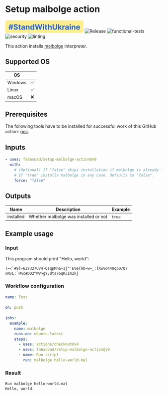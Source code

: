 # Setup malbolge action

[![Stand With Ukraine](https://raw.githubusercontent.com/vshymanskyy/StandWithUkraine/main/badges/StandWithUkraine.svg)](https://stand-with-ukraine.pp.ua)
![Release](https://img.shields.io/github/v/release/fabasoad/setup-malbolge-action?include_prereleases)
![functional-tests](https://github.com/fabasoad/setup-malbolge-action/actions/workflows/functional-tests.yml/badge.svg)
![security](https://github.com/fabasoad/setup-malbolge-action/actions/workflows/security.yml/badge.svg)
![linting](https://github.com/fabasoad/setup-malbolge-action/actions/workflows/linting.yml/badge.svg)

This action installs [malbolge](https://en.wikipedia.org/wiki/Malbolge) interpreter.

## Supported OS

<!-- prettier-ignore-start -->
| OS      |                    |
|---------|--------------------|
| Windows | :white_check_mark: |
| Linux   | :white_check_mark: |
| macOS   | :x:                |
<!-- prettier-ignore-end -->

## Prerequisites

The following tools have to be installed for successful work of this GitHub action:
[gcc](https://gcc.gnu.org).

## Inputs

```yaml
- uses: fabasoad/setup-malbolge-action@v0
  with:
    # (Optional) If "false" skips installation if malbolge is already installed.
    # If "true" installs malbolge in any case. Defaults to "false".
    force: "false"
```

## Outputs

<!-- prettier-ignore-start -->
| Name      | Description                           | Example |
|-----------|---------------------------------------|---------|
| installed | Whether malbolge was installed or not | `true`  |
<!-- prettier-ignore-end -->

## Example usage

### Input

This program should print "Hello, world":

```text
(=<`#9]~6ZY327Uv4-QsqpMn&+Ij"'E%e{Ab~w=_:]Kw%o44Uqp0/Q?xNvL:`H%c#DD2^WV>gY;dts76qKJImZkj
```

### Workflow configuration

```yaml
name: Test

on: push

jobs:
  example:
    name: malbolge
    runs-on: ubuntu-latest
    steps:
      - uses: actions/checkout@v4
      - uses: fabasoad/setup-malbolge-action@v0
      - name: Run script
        run: malbolge hello-world.mal
```

### Result

```text
Run malbolge hello-world.mal
Hello, world.
```
